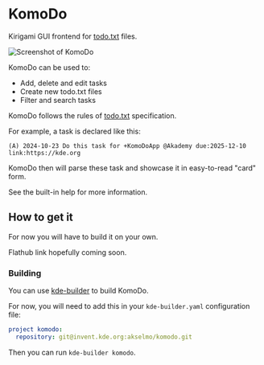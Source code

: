 <!--
    SPDX-FileCopyrightText: 2025 Akseli Lahtinen <akselmo@akselmo.dev>
    SPDX-License-Identifier: CC0-1.0
-->

# KomoDo

Kirigami GUI frontend for [todo.txt](http://todotxt.org/) files.

![Screenshot of KomoDo](https://cdn.kde.org/screenshots/komodo/screenshot.png)

KomoDo can be used to:
- Add, delete and edit tasks
- Create new todo.txt files
- Filter and search tasks

KomoDo follows the rules of [todo.txt](https://github.com/todotxt/todo.txt/blob/master/README.md) specification.

For example, a task is declared like this:
```
(A) 2024-10-23 Do this task for +KomoDoApp @Akademy due:2025-12-10 link:https://kde.org
```

KomoDo then will parse these task and showcase it in easy-to-read
"card" form.

See the built-in help for more information.

## How to get it

For now you will have to build it on your own.

Flathub link hopefully coming soon.

### Building

You can use [kde-builder](https://kde-builder.kde.org/en/) to build KomoDo.

For now, you will need to add this in your `kde-builder.yaml` configuration file:

```yaml
project komodo:
  repository: git@invent.kde.org:akselmo/komodo.git
```

Then you can run `kde-builder komodo`.
